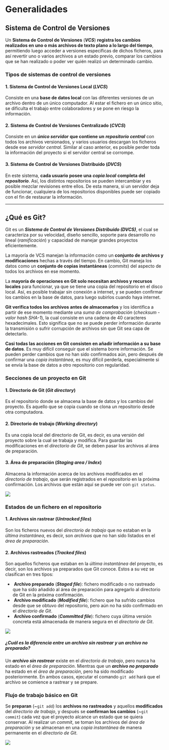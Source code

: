 # Generalidades



## Sistema de Control de Versiones

Un **Sistema de Control de Versiones** (***VCS***) **registra los cambios realizados en uno o más archivos de texto plano a lo largo del tiempo**, permitiendo luego acceder a versiones específicas de dichos ficheros, para así revertir uno o varios archivos a un estado previo, comparar los cambios que se han realizado o poder ver quién realizó un determinado cambio.

### Tipos de sistemas de control de versiones

#### 1. Sistema de Control de Versiones Local (*LVCS*)

Consiste en una **base de datos local** con las diferentes versiones de un archivo dentro de un único computador. Al estar el fichero en un único sitio, se dificulta el trabajo entre colaboradores y se pone en riesgo la información.

#### 2. Sistema de Control de Versiones Centralizado (*CVCS*)

Consiste en un ***único servidor*** **que contiene un** ***repositorio central*** con todos los archivos versionados, y varios usuarios descargan los ficheros desde ese *servidor central*. Similar al caso anterior, es posible perder toda la información del proyecto si el servidor central se corrompe.

#### 3. Sistema de Control de Versiones Distribuido (*DVCS*)

En este sistema, **cada usuario posee una** ***copia local*** **completa del** ***repositorio***. Así, los distintos repositorios se pueden intercambiar y es posible mezclar revisiones entre ellos. De esta manera, si un servidor deja de funcionar, cualquiera de los repositorios disponibles puede ser copiado con el fin de restaurar la información.





---



## ¿Qué es Git?

Git es un ***Sistema de Control de Versiones Distribuido (DVCS)***, el cual se caracteriza por su velocidad, diseño sencillo, soporte para desarrollo no lineal (*ramificación*) y capacidad de manejar grandes proyectos eficientemente.

La mayoría de VCS manejan la información como un **conjunto de archivos y modificaciones** hechas a través del tiempo. En cambio, Git maneja los datos como un **conjunto de copias instantáneas** (*commits*) del aspecto de todos los archivos en ese momento.

La **mayoría de operaciones en Git solo necesitan archivos y recursos locales** para funcionar, ya que se tiene una copia del repositorio en el disco local. Así, es posible trabajar sin conexión a internet, y se pueden confirmar los cambios en la base de datos, para luego subirlos cuando haya internet.

**Git verifica todos los archivos antes de almacenarlos** y los identifica a partir de ese momento mediante una *suma de comprobación* (*checksum* *- valor* *hash SHA-1*), la cual consiste en una cadena de 40 caracteres hexadecimales. Esto significa que no se puede perder información durante la transmisión o sufrir corrupción de archivos sin que Git sea capa de detectarlo.

**Casi todas las acciones en Git consisten en añadir información a su base de datos**. Es muy difícil conseguir que el sistema borre información. Se pueden perder cambios que no han sido confirmados aún, pero después de confirmar una *copia instantánea*, es muy difícil perderla, especialmente si se envía la base de datos a otro repositorio con regularidad.



### Secciones de un proyecto en Git

#### 1. Directorio de Git (*Git directory*)

Es el repositorio donde se almacena la base de datos y los cambios del proyecto. Es aquello que se copia cuando se clona un repositorio desde otra computadora.

#### 2. Directorio de trabajo (*Working directory*)

Es una copia local del directorio de Git, es decir, es una versión del proyecto sobre la cual se trabaja y modifica. Para guardar las modificaciones en el *directorio de Git*, se deben pasar los archivos al área de preparación.

#### 3. Área de preparación (*Staging area / Index*)

Almacena la información acerca de los archivos modificados en el *directorio de trabajo*, que serán registrados en el *repositorio* en la próxima confirmación. Los archivos que están aquí se puede ver con `git status`.



![](/home/anfeterol/Documents/informatica/git/img/secciones_proyecto_git.png)



### Estados de un fichero en el repositorio

#### 1. Archivos sin rastrear (*Untracked files*)

Son los ficheros nuevos del *directorio de trabajo* que no estaban en la *última instantánea*, es decir, son *archivos* que no han sido listados en el *área de preparación*.

#### 2. Archivos rastreados (*Tracked files*)

Son aquellos ficheros que estaban en la *última instantánea* del proyecto, es decir, son los archivos ya preparados que Git conoce. Estos a su vez se clasifican en tres tipos:

-   ​	**Archivo preparado** (***Staged file***): fichero modificado o no rastreado que ha sido añadido al área de preparación para agregarlo al directorio de Git en la próxima confirmación.
-   ​	**Archivo modificado** (***Modified file***): fichero que ha sufrido cambios desde que se obtuvo del repositorio, pero aún no ha sido confirmado en el *directorio de Git*.	
-   ​	**Archivo confirmado** (***Committed file***): fichero cuya última versión concreta está almacenada de manera segura en el *directorio de Git*.



![](/home/anfeterol/Documents/informatica/git/img/estados_archivo_git.png)



##### ¿Cuál es la diferencia entre un archivo sin rastrear y un archivo no preparado?

Un ***archivo sin rastrear*** existe en el *directorio de trabajo*, pero nunca ha estado en el *área de preparación*. Mientras que un ***archivo no preparado*** ha estado en el *área de preparación*, pero ha sido modificado posteriormente. En ambos casos, ejecutar el comando `git add` hará que el archivo se comience a rastrear y se prepare.



### Flujo de trabajo básico en Git

Se **preparan** (~`git add`) los **archivos no rastreados** y aquellos **modificados** del *directorio de trabajo*, y después se **confirman los cambios** (~`git commit`) cada vez que el proyecto alcance un estado que se quiera conservar. Al realizar un *commit*, se toman los archivos del *área de preparación* y se almacenan en una *copia instantánea* de manera permanente en el *directorio de Git*.



![](/home/anfeterol/Documents/informatica/git/img/flujo_trabajo_git.jpeg)